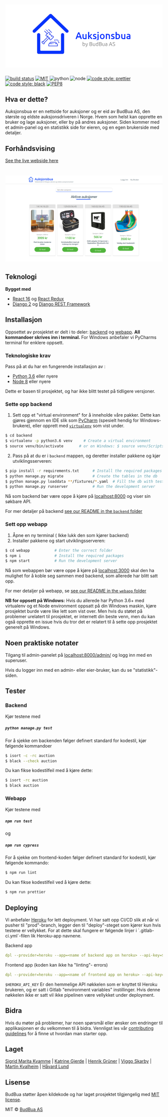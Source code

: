 # ![Aukjonsbua](media/budbua-banner.png)

[![build status](https://gitlab.stud.idi.ntnu.no/programvareutvikling-v19/gruppe-67/badges/master/pipeline.svg)](https://gitlab.stud.idi.ntnu.no/programvareutvikling-v19/gruppe-67/pipelines)
[![MIT](https://badgen.net/badge/license/MIT/green?style=flat-square)](https://en.wikipedia.org/wiki/MIT_License)
![python](https://img.shields.io/badge/python-3.6+-blue.svg)
![node](https://img.shields.io/badge/node-8+-blue.svg)
[![code style: prettier](https://img.shields.io/badge/code_style-prettier-ff69b4.svg)](https://github.com/prettier/prettier)
[![code style: black](https://img.shields.io/badge/code%20style-black-000000.svg)](https://github.com/ambv/black)
[![PEP8](https://img.shields.io/badge/code%20style-pep8-orange.svg)](https://www.python.org/dev/peps/pep-0008/)

## Hva er dette? 
Auksjonsbua er en nettside for auksjoner og er eid av BudBua AS, den største og eldste auksjonsdriveren i Norge. Hvem som helst kan opprette en bruker og lage auksjoner, eller by på andres auksjoner. Siden kommer med et admin-panel og en statistikk side for eieren, og en egen brukerside med detaljer.

## Forhåndsvising

[See the live webside here](https://auksjonsbua.herokuapp.com/)

# ![Aukjonsbua](media/screenshot-landingpage.png)

## Teknologi

<b>Bygget med </b>


- [React 16](https://reactjs.org/) og [React Redux](https://react-redux.js.org/)
- [Django 2](https://www.djangoproject.com/) og [Django REST Framework](https://www.django-rest-framework.org/)

## Installasjon
Oppsettet av prosjektet er delt i to deler: [backend](https://gitlab.stud.idi.ntnu.no/programvareutvikling-v19/gruppe-67/tree/master/backend) og [webapp](https://gitlab.stud.idi.ntnu.no/programvareutvikling-v19/gruppe-67/tree/master/webapp).
<b>All kommandoer skrives inn i terminal.</b> For Windows anbefaler vi PyCharms terminal for enklere oppsett.

### Teknologiske krav
Pass på at du har en fungerende installasjon av : 

- [Python 3.6](https://www.python.org/) eller nyere
- [Node 8](https://nodejs.org/en/) eller nyere

Dette er basen til prosjektet, og har ikke blitt testet på tidligere versjoner.

### Sette opp backend
1. Sett opp et "virtual environment" for å inneholde våre pakker. Dette kan gjøres gjennom en IDE slik som  [PyCharm](https://www.jetbrains.com/pycharm/) (spesielt hendig for Windows-brukere), eller opprett med [`virtualenv`](https://virtualenv.pypa.io/en/stable/) som vist under.


```sh
$ cd backend
$ virtualenv -p python3.6 venv     # Create a virtual environment
$ source venv/bin/activate       # or on Windows: $ source venv/Scripts/activate
```
2. Pass på at du er i  `backend` mappen, og deretter installer pakkene og kjør utviklingsserveren:


```sh
$ pip install -r requirements.txt      # Install the required packages
$ python manage.py migrate             # Create the tables in the db
$ python manage.py loaddata **/fixtures/*.yaml  # Fill the db with test data, may skip this.
$ python manage.py runserver           # Run the development server
```

Nå som backend bør være oppe å kjøre på [localhost:8000](http://localhost:8000/) og viser sin søkbare API.

For mer detaljer på backend [see our README in the `backend` folder](backend/README.md)

### Sett opp webapp
1. Åpne en ny terminal ( Ikke lukk den som kjører backend)
2. Installer pakkene og start utviklingsserveren:


```sh
$ cd webapp           # Enter the correct folder
$ npm i               # Install the required packages
$ npm start           # Run the development server
```
Nå som webappen bør være oppe å kjøre på [localhost:3000](http://localhost:3000/) skal den ha mulighet for å koble seg sammen med backend, som allerede har blitt satt opp.

For mer detaljer på webapp, se [see our README in the `webapp` folder](webapp/README.md)

<b>NB for oppsett på Windows:</b>
Hvis du allerede har Python 3.6+ med virtualenv og et Node environment oppsatt på din Windows maskin, kjøre prosjektet burde være like lett som vist over. Men hvis du støtet på problemer urelatert til prosjektet, er internett din beste venn, men du kan også opprette en issue hvis du tror det er relatert til å sette opp prosjektet generelt på Windows.


## Noen praktiske notater

Tilgang til admin-panelet på [localhost:8000/admin/](localhost:8000/admin/) og logg inn med en superuser.


Hvis du logger inn med en admin- eller eier-bruker, kan du se "statistikk"-siden. 

## Tester

### Backend

Kjør testene med

##### `python manage.py test`

For å sjekke om backenden følger definert standard for kodestil, kjør følgende kommandoer

```sh
$ isort -c -rc auction
$ black --check auction
```
Du kan fikse kodestilfeil med å kjøre dette:

```sh
$ isort -rc auction
$ black auction
```

### Webapp

Kjør testene med

##### `npm run test`

og


##### `npm run cypress`

For å sjekke om frontend-koden følger definert standard for kodestil, kjør følgende kommando:

```sh
$ npm run lint
```
Du kan fikse kodestilfeil ved å kjøre dette:

```sh
$ npm run prettier
```

## Deploying

Vi anbefaler [Heroku](https://www.heroku.com) for lett deployment. Vi har satt opp CI/CD slik at når vi pusher til "prod"-branch,  legger den til "deploy"-steget som kjører kun hvis testene er vellykket. For at dette skal fungere er følgende linjer i `.gitlab-ci.yml´-filen lik Heroku-app navnene.

Backend app

```yaml
dpl --provider=heroku --app=<name of backend app on heroku> --api-key=$HEROKU_API_KEY
```
Frontend app (koden kan ikke ha "linting"- errors)

```yaml
dpl --provider=heroku --app=<name of frontend app on heroku> --api-key=$HEROKU_API_KEY
```

`$HEROKU_API_KEY` Er den hemmelige API nøkkelen som er knyttet til Heroku brukeren, og er satt i Gitlab "environment variables" instillinger. Hvis denne nøkkelen ikke er satt vil ikke pipelinen være vellykket under deployment. 

## Bidra
Hvis du møter på problemer, har noen spørsmål eller ønsker om endringer til applikasjonen er du velkommen til å bidra. Vennligst les vår [contributing guidelines](CONTRIBUTING.md) for å finne ut hvordan man starter opp.

## Laget 
[Sigrid Marita Kvamme](https://github.com/cherrybeans)
| [Katrine Gjerde](https://gitlab.stud.idi.ntnu.no/katrinjg) | [Henrik Grüner](https://gitlab.stud.idi.ntnu.no/henrgr) | [Viggo Skarby](https://gitlab.stud.idi.ntnu.no/viggosk) | [Martin Kvalheim](https://gitlab.stud.idi.ntnu.no/martkval) | [Håvard Lund](https://gitlab.stud.idi.ntnu.no/haavalu)

## Lisense

BudBua støtter åpen kildekode og har laget prosjektet tilgjengelig med [MIT license](LICENSE).

MIT © [BudBua AS](https://auksjonsbua.herokuapp.com/)
